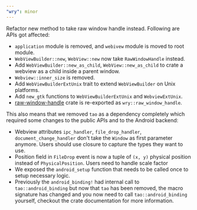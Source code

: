 ```yaml
---
"wry": minor
---
```


Refactor new method to take raw window handle instead. Following are APIs got affected:

- `application` module is removed, and `webivew` module is moved to root module.
- `WebViewBuilder::new`, `WebView::new` now take `RawWindowHandle` instead.
- Add `WebViewBuilder::new_as_child`, `WebView::new_as_child` to crate a webview as a child inside a parent window.
- `Webview::inner_size` is removed.
- Add `WebViewBuilderExtUnix` trait to extend `WebViewBuilder` on Unix platforms.
- Add `new_gtk` functions to `WebViewBuilderExtUnix` and `WebviewExtUnix`.
- [raw-window-handle](https://docs.rs/raw-window-handle/latest/raw_window_handle/) crate is re-exported as `wry::raw_window_handle`.

This also means that we removed `tao` as a dependency completely which required some changes to the public APIs and to the Android backend:

- Webview attributes `ipc_handler`, `file_drop_handler`, `document_change_handler` don't take the `Window` as first parameter anymore.
  Users should use closure to capture the types they want to use.
- Position field in `FileDrop` event is now a tuple of `(x, y)` physical position instead of `PhysicalPosition`. Users need to handle scale factor
- We exposed the `android_setup` function that needs to be called once to setup necessary logic.
- Previously the `android_binding!` had internal call to `tao::android_binding` but now that `tao` has been removed,
  the macro signature has changed and you now need to call `tao::android_binding` yourself, checkout the crate documentation for more information.
